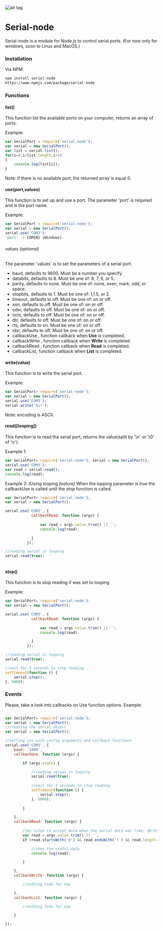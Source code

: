 ![alt tag](https://camo.githubusercontent.com/56c24ffe3f0b7230fc8209bbffda43386b6fd13b/687474703a2f2f7333322e706f7374696d672e6f72672f337270776b706867352f53657269616c5f73696d626f6c2e706e67)
# Serial-node
Serial-node is a module for Node.js to control serial ports. (For now only for windows, soon to Linux and MacOS.)
### Installation
Via NPM:
```sh
npm install serial-node 
https://www.npmjs.com/package/serial-node
```
### Functions
#### list()
This function list the available ports on your computer, returns an array of ports. 

Example:
```javascript
var SerialPort = require('serial-node');
var serial = new SerialPort();
var list = serial.list();
for(i=0;i<list.length;i++) 
{
    console.log(list[i]); 
}
```
Note: if there is no available port, the returned array is equal 0.

#### use(port,values)
This function is to set up and use a port. 
The parameter 'port' is required and is the port name. 

Example:
```javascript
var SerialPort = require('serial-node');
var serial = new SerialPort();
serial.use('COM3');
'port' -> COM{N} (Windows).
```
###### values (optional)
The parameter 'values' is to set the parameters of a serial port.

 * baud, defaults to 9600. Must be a number you specify.
 * databits, defaults to 8. Must be one of: 8, 7, 6, or 5.
 * parity, defaults to none. Must be one of: none, even, mark, odd, or space.
 * stopbits, defaults to 1. Must be one of: 1,1.5, or 2.
 * timeout, defaults to off. Must be one of: on or off.
 * xon, defaults to off. Must be one of: on or off.
 * odsr, defaults to off. Must be one of: on or off.
 * octs, defaults to off. Must be one of: on or off.
 * dtr, defaults to off. Must be one of: on or off. 
 * rts, defaults to on. Must be one of: on or off.
 * idsr, defaults to off. Must be one of: on or off.
 * callbackUse , function callback when **Use** is completed.
 * callbackWrite , function callback when **Write** is completed.
 * callbackRead , function callback when **Read** is completed.
 * callbackList, function callback when **List** is completed.
  
#### write(value)
This function is to write the serial port. 

Example: 
```javascript
var SerialPort= require('serial-node');
var serial = new SerialPort();
serial.use('COM3');
serial.write('hi!');
```
Note: encoding is ASCII.
#### read([looping])
This function is to read the serial port, returns the value(split by '\n' or '\0' of '\r'). 

Example 1: 
```javascript
var SerialPort= require('serial-node'), serial = new SerialPort();
serial.use('COM3'); 
var read = serial.read();
console.log(read);
```

Example 2: *(Using looping feature)*
When the lopping parameter is *true* the callbackUse is called until the *stop* function is called.
```javascript
var SerialPort= require('serial-node');
var serial = new SerialPort();

serial.use('COM3', { 
            callbackRead: function (args) {
      
                var read = args.value.trim() || '';
	            console.log(read);

            }
          });

//reading serial in looping
serial.read(true);
  
``` 
#### stop()
This function is to stop reading if was set to looping 

Example: 
```javascript
var SerialPort= require('serial-node');
var serial = new SerialPort();

serial.use('COM3', { 
            callbackRead: function (args) {
      
                var read = args.value.trim() || '';
	            console.log(read);

            }
          });

//reading serial in looping
serial.read(true);

//wait for 5 seconds to stop reading
setTimeout(function () {
    serial.stop();
}, 5000);

```

### Events
Please, take a look into callbacks on Use function options.
Example: 
```javascript

var SerialPort= require('serial-node');
var serial = new SerialPort();
//creating the serial object
var serial = new SerialPort();

//setting use with config arguments and callback functions
serial.use('COM3', {
    baud: '2400',
    callbackUse: function (args) {

        if (args.state) {

            //reading serial in looping
            serial.read(true);
 
            //wait for 5 seconds to stop reading
            setTimeout(function () {
                serial.stop();
            }, 5000);
             
        }

    },
    callbackRead: function (args) {
         
        //my rules to accept data when the serial data was like: @6:0!
        var read = args.value.trim() || '';
        if (read.startsWith('@') && read.endsWith('!') && read.length == 5) {

            //show the useful data
            console.log(read);

        }

    },
    callbackWrite: function (args) {

        //nothing todo for now

    },
    callbackList: function (args) {

        //nothing todo for now

    }

});
```
